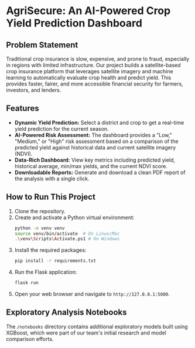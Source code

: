 # AgriSecure: An AI-Powered Crop Yield Prediction Dashboard

## Problem Statement
Traditional crop insurance is slow, expensive, and prone to fraud, especially in regions with limited infrastructure. Our project builds a satellite-based crop insurance platform that leverages satellite imagery and machine learning to automatically evaluate crop health and predict yield. This provides faster, fairer, and more accessible financial security for farmers, investors, and lenders.

## Features
- **Dynamic Yield Prediction:** Select a district and crop to get a real-time yield prediction for the current season.
- **AI-Powered Risk Assessment:** The dashboard provides a "Low," "Medium," or "High" risk assessment based on a comparison of the predicted yield against historical data and current satellite imagery (NDVI).
- **Data-Rich Dashboard:** View key metrics including predicted yield, historical average, min/max yields, and the current NDVI score.
- **Downloadable Reports:** Generate and download a clean PDF report of the analysis with a single click.

## How to Run This Project
1.  Clone the repository.
2.  Create and activate a Python virtual environment:
    ```bash
    python -m venv venv
    source venv/bin/activate  # On Linux/Mac
    .\venv\Scripts\Activate.ps1 # On Windows
    ```
3.  Install the required packages:
    ```bash
    pip install -r requirements.txt
    ```
4.  Run the Flask application:
    ```bash
    flask run
    ```
5.  Open your web browser and navigate to `http://127.0.0.1:5000`.

## Exploratory Analysis Notebooks
The `/notebooks` directory contains additional exploratory models built using XGBoost, which were part of our team's initial research and model comparison efforts.